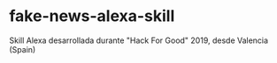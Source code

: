# fake-news-alexa-skill
Skill Alexa desarrollada durante "Hack For Good" 2019, desde Valencia (Spain)
